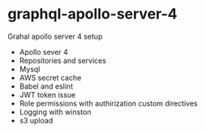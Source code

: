 # graphql-apollo-server-4
Grahal apollo server 4 setup
- Apollo sever 4
- Repositories and services
- Mysql 
- AWS secret cache
- Babel and eslint
- JWT token issue
- Role permissions with authirization custom directives
- Logging with winston
- s3 upload

